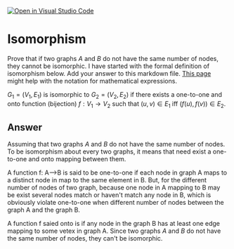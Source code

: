 [![Open in Visual Studio Code](https://classroom.github.com/assets/open-in-vscode-718a45dd9cf7e7f842a935f5ebbe5719a5e09af4491e668f4dbf3b35d5cca122.svg)](https://classroom.github.com/online_ide?assignment_repo_id=12590774&assignment_repo_type=AssignmentRepo)
# Isomorphism

Prove that if two graphs $A$ and $B$ do not have the same number of nodes, they
cannot be isomorphic. I have started with the formal definition of isomorphism
below. Add your answer to this markdown file. [This
page](https://docs.github.com/en/get-started/writing-on-github/working-with-advanced-formatting/writing-mathematical-expressions)
might help with the notation for mathematical expressions.

$G_1=(V_1 , E_1)$ is isomorphic to $G_2 = (V_2, E_2)$ if there exists a
one-to-one and onto function (bijection) $f: V_1 \rightarrow V_2$ such that $(u,v)
\in E_1$ iff $(f(u),f(v)) \in E_2$.

## Answer

Assuming that two graphs $A$ and $B$ do not have the same number of nodes. To be isomorphism about every two graphs, it means that need exist a one-to-one and onto mapping between them. 

A function f: A-->B is said to be one-to-one if each node in graph A maps to a distinct node in map to the same element in B. But, for the different number of nodes of two graph, because one node in A mapping to B may be exist several nodes match or haven't match any node in B, which is obviously violate one-to-one when different number of nodes between the graph A and the graph B.

A function f saied onto is if any node in the graph B has at least one edge mapping to some vetex in graph A. Since two graphs $A$ and $B$ do not have the same number of nodes, they can't be isomorphic.


